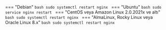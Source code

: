 === "Debian"
    ```bash
    sudo systemctl restart nginx
    ```
=== "Ubuntu"
    ```bash
    sudo service nginx restart
    ```
=== "CentOS veya Amazon Linux 2.0.2021x ve altı"
    ```bash
    sudo systemctl restart nginx
    ```
=== "AlmaLinux, Rocky Linux veya Oracle Linux 8.x"
    ```bash
    sudo systemctl restart nginx
    ```
